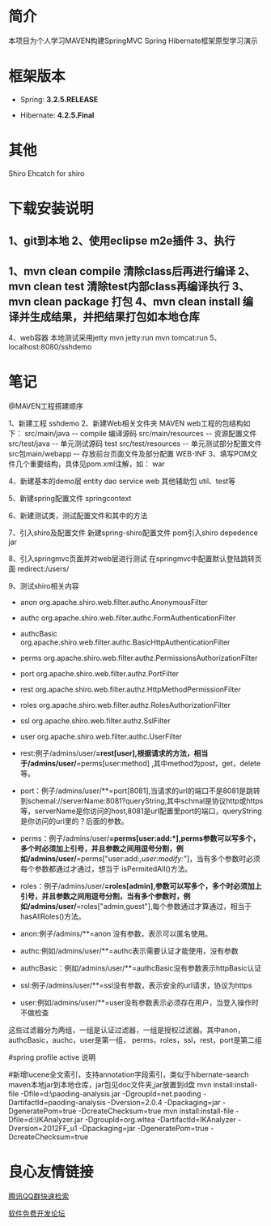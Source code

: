 # 简介

本项目为个人学习MAVEN构建SpringMVC Spring Hibernate框架原型学习演示

# 框架版本

* Spring: **3.2.5.RELEASE**

* Hibernate: **4.2.5.Final**

# 其他
Shiro
Ehcatch for shiro

# 下载安装说明
1、git到本地
2、使用eclipse m2e插件 
3、执行
----------------------------------------------------
1、mvn clean compile    清除class后再进行编译
2、mvn clean test            清除test内部class再编译执行
3、mvn clean package    打包
4、mvn clean install        编译并生成结果，并把结果打包如本地仓库
------------------------------------------------------
4、web容器 本地测试采用jetty
	mvn jetty:run
	mvn tomcat:run
5、localhost:8080/sshdemo


# 笔记
@MAVEN工程搭建顺序

1、新建工程 sshdemo
2、新建Web相关文件夹
    MAVEN web工程的包结构如下：
    src/main/java    -- compile 编译源码
    src/main/resources    -- 资源配置文件
    src/test/java -- 单元测试源码 test
    src/test/resources -- 单元测试部分配置文件
    src包main/webapp -- 存放前台页面文件及部分配置 WEB-INF
3、填写POM文件几个重要结构，具体见pom.xml注解，如：
     war 
     
        
     
     
     
     
     

4、新建基本的demo层 entity dao service web
    其他辅助包 util、test等
    
5、新建spring配置文件
    springcontext

6、新建测试类，测试配置文件和其中的方法

7、引入shiro及配置文件
    新建spring-shiro配置文件
    pom引入shiro depedence jar
    
    
8、引入springmvc页面并对web层进行测试
    在springmvc中配置默认登陆跳转页面 redirect:/users/
    
9、测试shiro相关内容
* anon
org.apache.shiro.web.filter.authc.AnonymousFilter
* authc
org.apache.shiro.web.filter.authc.FormAuthenticationFilter
* authcBasic
org.apache.shiro.web.filter.authc.BasicHttpAuthenticationFilter
* perms
org.apache.shiro.web.filter.authz.PermissionsAuthorizationFilter
* port
org.apache.shiro.web.filter.authz.PortFilter
* rest
org.apache.shiro.web.filter.authz.HttpMethodPermissionFilter
* roles
org.apache.shiro.web.filter.authz.RolesAuthorizationFilter
* ssl
org.apache.shiro.web.filter.authz.SslFilter
* user
org.apache.shiro.web.filter.authc.UserFilter

* rest:例子/admins/user/**=rest[user],根据请求的方法，相当于/admins/user/**=perms[user:method] ,其中method为post，get，delete等。
* port：例子/admins/user/**=port[8081],当请求的url的端口不是8081是跳转到schemal://serverName:8081?queryString,其中schmal是协议http或https等，serverName是你访问的host,8081是url配置里port的端口，queryString
是你访问的url里的？后面的参数。
* perms：例子/admins/user/**=perms[user:add:*],perms参数可以写多个，多个时必须加上引号，并且参数之间用逗号分割，例如/admins/user/**=perms["user:add:*,user:modify:*"]，当有多个参数时必须每个参数都通过才通过，想当于
isPermitedAll()方法。
* roles：例子/admins/user/**=roles[admin],参数可以写多个，多个时必须加上引号，并且参数之间用逗号分割，当有多个参数时，例如/admins/user/**=roles["admin,guest"],每个参数通过才算通过，相当于hasAllRoles()方法。
* anon:例子/admins/**=anon 没有参数，表示可以匿名使用。
* authc:例如/admins/user/**=authc表示需要认证才能使用，没有参数
* authcBasic：例如/admins/user/**=authcBasic没有参数表示httpBasic认证
* ssl:例子/admins/user/**=ssl没有参数，表示安全的url请求，协议为https
* user:例如/admins/user/**=user没有参数表示必须存在用户，当登入操作时不做检查
 
这些过滤器分为两组，一组是认证过滤器，一组是授权过滤器。其中anon，authcBasic，auchc，user是第一组，
perms，roles，ssl，rest，port是第二组

#spring profile active 说明

#新增lucene全文索引，支持annotation字段索引，类似于hibernate-search
maven本地jar到本地仓库，jar包见doc文件夹,jar放置到d盘
mvn install:install-file -Dfile=d:\paoding-analysis.jar -DgroupId=net.paoding -DartifactId=paoding-analysis -Dversion=2.0.4 -Dpackaging=jar -DgeneratePom=true -DcreateChecksum=true
mvn install:install-file -Dfile=d:\IKAnalyzer.jar -DgroupId=org.wltea -DartifactId=IKAnalyzer -Dversion=2012FF_u1 -Dpackaging=jar -DgeneratePom=true -DcreateChecksum=true



 # 良心友情链接

[腾讯QQ群快速检索](http://u.720life.cn/s/8cf73f7c)

[软件免费开发论坛](http://u.720life.cn/s/bbb01dc0)
